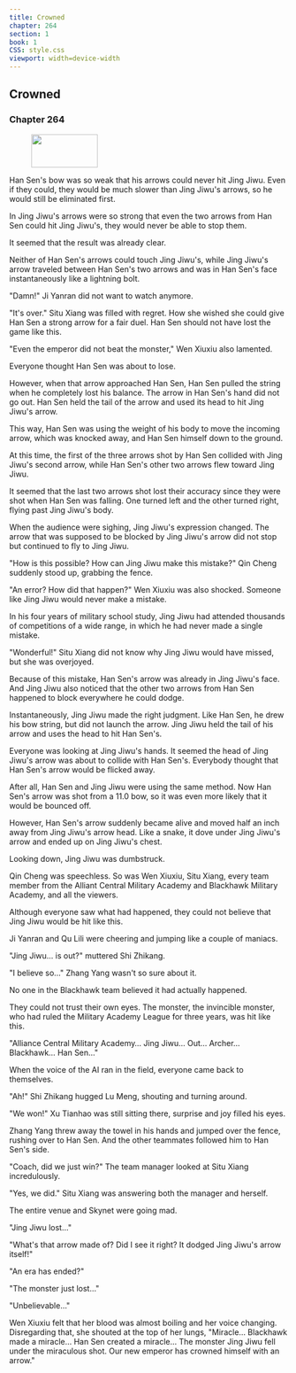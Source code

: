 ```yaml
---
title: Crowned
chapter: 264
section: 1
book: 1
CSS: style.css
viewport: width=device-width
---
```


## Crowned

### Chapter 264

<figure>
	<img src="../Images/gem.gif" alt="" id="gem" width="120" height="60" />
</figure>

Han Sen's bow was so weak that his arrows could never hit Jing Jiwu. Even if they could, they would be much slower than Jing Jiwu's arrows, so he would still be eliminated first.

In Jing Jiwu's arrows were so strong that even the two arrows from Han Sen could hit Jing Jiwu's, they would never be able to stop them.

It seemed that the result was already clear.

Neither of Han Sen's arrows could touch Jing Jiwu's, while Jing Jiwu's arrow traveled between Han Sen's two arrows and was in Han Sen's face instantaneously like a lightning bolt.

"Damn!" Ji Yanran did not want to watch anymore.

"It's over." Situ Xiang was filled with regret. How she wished she could give Han Sen a strong arrow for a fair duel. Han Sen should not have lost the game like this.

"Even the emperor did not beat the monster," Wen Xiuxiu also lamented.

Everyone thought Han Sen was about to lose.

However, when that arrow approached Han Sen, Han Sen pulled the string when he completely lost his balance. The arrow in Han Sen's hand did not go out. Han Sen held the tail of the arrow and used its head to hit Jing Jiwu's arrow.

This way, Han Sen was using the weight of his body to move the incoming arrow, which was knocked away, and Han Sen himself down to the ground.

At this time, the first of the three arrows shot by Han Sen collided with Jing Jiwu's second arrow, while Han Sen's other two arrows flew toward Jing Jiwu.

It seemed that the last two arrows shot lost their accuracy since they were shot when Han Sen was falling. One turned left and the other turned right, flying past Jing Jiwu's body.

When the audience were sighing, Jing Jiwu's expression changed. The arrow that was supposed to be blocked by Jing Jiwu's arrow did not stop but continued to fly to Jing Jiwu.

"How is this possible? How can Jing Jiwu make this mistake?" Qin Cheng suddenly stood up, grabbing the fence.

"An error? How did that happen?" Wen Xiuxiu was also shocked. Someone like Jing Jiwu would never make a mistake.

In his four years of military school study, Jing Jiwu had attended thousands of competitions of a wide range, in which he had never made a single mistake.

"Wonderful!" Situ Xiang did not know why Jing Jiwu would have missed, but she was overjoyed.

Because of this mistake, Han Sen's arrow was already in Jing Jiwu's face. And Jing Jiwu also noticed that the other two arrows from Han Sen happened to block everywhere he could dodge.

Instantaneously, Jing Jiwu made the right judgment. Like Han Sen, he drew his bow string, but did not launch the arrow. Jing Jiwu held the tail of his arrow and uses the head to hit Han Sen's.

Everyone was looking at Jing Jiwu's hands. It seemed the head of Jing Jiwu's arrow was about to collide with Han Sen's. Everybody thought that Han Sen's arrow would be flicked away.

After all, Han Sen and Jing Jiwu were using the same method. Now Han Sen's arrow was shot from a 11.0 bow, so it was even more likely that it would be bounced off.

However, Han Sen's arrow suddenly became alive and moved half an inch away from Jing Jiwu's arrow head. Like a snake, it dove under Jing Jiwu's arrow and ended up on Jing Jiwu's chest.

Looking down, Jing Jiwu was dumbstruck.

Qin Cheng was speechless. So was Wen Xiuxiu, Situ Xiang, every team member from the Alliant Central Military Academy and Blackhawk Military Academy, and all the viewers.

Although everyone saw what had happened, they could not believe that Jing Jiwu would be hit like this.

Ji Yanran and Qu Lili were cheering and jumping like a couple of maniacs.

"Jing Jiwu… is out?" muttered Shi Zhikang.

"I believe so…" Zhang Yang wasn't so sure about it.

No one in the Blackhawk team believed it had actually happened.

They could not trust their own eyes. The monster, the invincible monster, who had ruled the Military Academy League for three years, was hit like this.

"Alliance Central Military Academy… Jing Jiwu… Out… Archer… Blackhawk… Han Sen…"

When the voice of the AI ran in the field, everyone came back to themselves.

"Ah!" Shi Zhikang hugged Lu Meng, shouting and turning around.

"We won!" Xu Tianhao was still sitting there, surprise and joy filled his eyes.

Zhang Yang threw away the towel in his hands and jumped over the fence, rushing over to Han Sen. And the other teammates followed him to Han Sen's side.

"Coach, did we just win?" The team manager looked at Situ Xiang incredulously.

"Yes, we did." Situ Xiang was answering both the manager and herself.

The entire venue and Skynet were going mad.

"Jing Jiwu lost…"

"What's that arrow made of? Did I see it right? It dodged Jing Jiwu's arrow itself!"

"An era has ended?"

"The monster just lost…"

"Unbelievable…"

Wen Xiuxiu felt that her blood was almost boiling and her voice changing. Disregarding that, she shouted at the top of her lungs, "Miracle… Blackhawk made a miracle… Han Sen created a miracle… The monster Jing Jiwu fell under the miraculous shot. Our new emperor has crowned himself with an arrow."